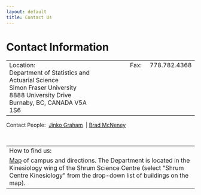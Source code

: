 ```yaml
---
layout: default
title: Contact Us
---
```

# Contact Information

<table width="100%">
<tbody><tr><td>Location:<br>
Department of Statistics and Actuarial Science<br>
Simon Fraser University<br>
8888 University Drive<br>
Burnaby, BC, CANADA V5A 1S6</td>
<td width="50">&nbsp;</td>
<td valign="top">Fax:&nbsp;&nbsp;&nbsp;&nbsp;&nbsp;778.782.4368</td>
</tr></tbody></table>
<p>Contact People: &nbsp;<a href="http://www.sfu.ca/%7Ejgraham">Jinko Graham</a> &nbsp;|&nbsp;<a href="http://www.sfu.ca/~mcneney">Brad McNeney</a></p>
<p>&nbsp;</p>
<table>
<tbody><tr><td>How to find us:</td>
</tr><tr><td><a href="http://www.sfu.ca/sub/about/maps-and-directions/burnaby.html">Map</a> of campus and directions. The Department is located in the Kinesiology wing of the Shrum Science Centre (select &quot;Shrum Centre Kinesiology&quot; from the drop-down list of buildings on the map).</td>
</tr></tbody></table>

